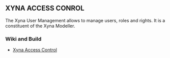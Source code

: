 ## XYNA ACCESS CONROL

The Xyna User Management allows to manage users, roles and rights. It is a constituent of the Xyna Modeller.

### Wiki and Build
* [Xyna Access Control](https://github.com/GIP-SmartMercial/xyna-process-modeller/wiki)
